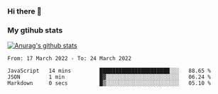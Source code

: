 ### Hi there 👋

### My gtihub stats

[![Anurag's github stats](https://github-readme-stats.vercel.app/api?username=gaozhidong)](https://github.com/gaozhidong/github-readme-stats)

<!--START_SECTION:waka-->

```text
From: 17 March 2022 - To: 24 March 2022

JavaScript   14 mins         ██████████████████████░░░   88.65 %
JSON         1 min           █▓░░░░░░░░░░░░░░░░░░░░░░░   06.24 %
Markdown     0 secs          █▒░░░░░░░░░░░░░░░░░░░░░░░   05.10 %
```

<!--END_SECTION:waka-->